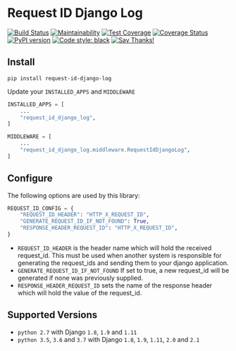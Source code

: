 # Request ID Django Log

[![Build Status](https://travis-ci.com/juntossomosmais/request-id-django-log.svg?token=cfB1EHQmosyKPne1bPRP&branch=master)](https://travis-ci.com/juntossomosmais/request-id-django-log) [![Maintainability](https://api.codeclimate.com/v1/badges/bb134244b75f5e0a8893/maintainability)](https://codeclimate.com/github/juntossomosmais/request-id-django-log/maintainability) [![Test Coverage](https://api.codeclimate.com/v1/badges/bb134244b75f5e0a8893/test_coverage)](https://codeclimate.com/github/juntossomosmais/request-id-django-log/test_coverage) [![Coverage Status](https://coveralls.io/repos/github/juntossomosmais/request-id-django-log/badge.svg?branch=master)](https://coveralls.io/github/juntossomosmais/request-id-django-log?branch=master) [![PyPI version](https://badge.fury.io/py/request-id-django-log.svg)](https://badge.fury.io/py/request-id-django-log) [![Code style: black](https://img.shields.io/badge/code%20style-black-000000.svg)](https://github.com/ambv/black)
 [![Say Thanks!](https://img.shields.io/badge/Say%20Thanks-!-1EAEDB.svg)](https://saythanks.io/to/ricardochaves)

## Install

`pip install request-id-django-log`

Update your `INSTALLED_APPS` and `MIDDLEWARE`
```python
INSTALLED_APPS = [
    ...
    "request_id_django_log",
]
```

```python
MIDDLEWARE = [
    ...
    "request_id_django_log.middleware.RequestIdDjangoLog",
]
```

## Configure

The following options are used by this library:

```python
REQUEST_ID_CONFIG = {
    "REQUEST_ID_HEADER": "HTTP_X_REQUEST_ID",
    "GENERATE_REQUEST_ID_IF_NOT_FOUND": True,
    "RESPONSE_HEADER_REQUEST_ID": "HTTP_X_REQUEST_ID",
}
```

- `REQUEST_ID_HEADER` is the header name which will hold the received request_id. This must be used when another system is responsible for generating the request_ids and sending them to your django application.
- `GENERATE_REQUEST_ID_IF_NOT_FOUND` If set to true, a new request_id will be generated if none was previously supplied.
- `RESPONSE_HEADER_REQUEST_ID` sets the name of the response header which will hold the value of the request_id.

## Supported Versions

- `python 2.7` with Django `1.8`, `1.9` and `1.11`
- `python 3.5`, `3.6` and `3.7` with Django `1.8`, `1.9`, `1.11`, `2.0` and `2.1`
